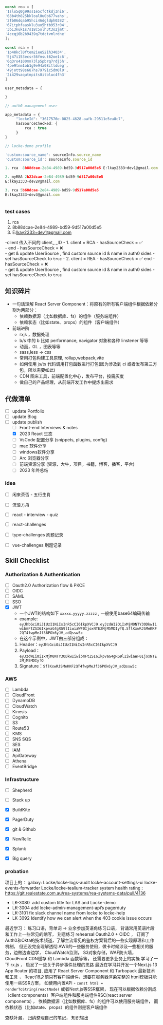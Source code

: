 

```ts

const rea = [  
'1slo5q0g99ss1e5cfctkdj3ni6',  
'63b4th825kkloal0u0b677vahs',  
'2fb06dqab95hci46dgldph0382',  
'67itphfaasklu3uo5htb953r04',  
'3b13kuk1s7s18c5olh3t3o2jmt',  
'4ccqj6b2b9439q7tdctvmlrdne'  
];  
  
const rca = [  
'1p48kcl0ftem2iee52ih34034',  
'5j47i153ecsr36fmsut62oe1c6',  
'6q3ro4100mm73lp5pbrq7rdj5h',  
'4pe9tnm1ob1g9e94a08itldueg',  
'49jott98s687hs7979ic5dm0l0',  
'2i429vaqutmpits0itbluc4fh3'  
]

user_metadata = {

}

// auth0 management user

app_metadata = {
	 "lockeId": "3617576e-0025-4628-aafb-29511e5ea8c7",
	 hasSourceChecked: {
		 rca : true
	 }
}

// locke-demo profile

'custom:source_name': sourceInfo.source_name
'custom:source_id': sourceInfo.source_id

1. rca  8b88dcae-2e84-4989-bd59-9d517a00d5e5 E:lkay2333+dev1@gmail.com

2. myREA 2b22dcae-2e84-4989-bd59-9d517a00d5e5 
E:lkay2333+dev2@gmail.com

3. rca 5b68dcae-2e84-4989-bd59-9d517a00d5e5
E:lkay2333+dev3@gmail.com



```

### test cases
1.  rca  
2. 8b88dcae-2e84-4989-bd59-9d517a00d5e5 
3. E:lkay2333+dev1@gmail.com


-client   传入不同的  client_ _ID
	- 1. client = RCA
		- hasSourceCheck = ✅     
			- end
		- hasSourceCheck = ❌    
			- get & update UserSource , find custom source id & name in auth0 sides
			- set hasSourceCheck to `true`
	- 2. client = REA
		- hasSourceCheck = ✅    end
		- hasSourceCheck = ❌   
			- get & update UserSource , find custom source id & name in auth0 sides
			- set hasSourceCheck to `true`

## 知识碎片

- 一句话理解 React Server Component：将原有的所有客户端组件根据依赖分割为两部分：
    - 依赖数据源（比如数据库、fs）的组件（服务端组件）
    - 依赖状态（比如state、props）的组件（客户端组件）
- 前端进阶
    - rxjs ，数据处理
    - b/s 中的 b 比如 performance, navigator 对象和各种 linstener 等等
    - 动画，GL ，图表等等
    - sass,less -> css
    - 常用打包构建工具原理, rollup,webpack,vite
    - 如何使用 js/ts 代码调用打包函数进行打包(因为涉及到 ci 或者发布第三方包，所以需要如此)
    - CDN 图床工具，前端配置化中心，发布平台，按需灰度
    - 做自己的产品经理，从前端开发工作中提炼出需求



## 代做清单

- [ ] update Portfolio
- [ ] update Blog
- [ ] update publish
	- [ ] Front-end Interviews & notes
	- [x] 2023 React 生态
	- [ ] VsCode 配置分享 (snippets, plugins, config)
	- [ ] mac 软件分享
	- [ ] windows软件分享
	- [ ]  Arc 浏览器分享
	- [ ] 前端资源分享 (资源，大牛，项目，书籍，博客，播客，平台)
	- [ ]  2023 年终总结

### idea
- [ ] 闲来茶否 - 五行生肖
- [ ] 流浪方舟
- [ ] react - interview - quiz
- [ ] react-challenges 
- [ ] type-challenges 刷题记录
- [ ] vue-challenges 刷题记录


## Skill Checklist

### Authorization & Authentication
- [ ] Oauth2.0 Authorization flow & PKCE
- [ ] OIDC
- [ ] SAML
- [ ] SSO
- [x] JWT
	- 一个JWT的结构如下 `xxxxx.yyyyy.zzzzz` , 一般使用base64编码传输
	- example:  ```eyJhbGciOiJIUzI1NiIsInR5cCI6IkpXVCJ9.eyJzdWIiOiIxMjM0NTY3ODkwIiwibmFtZSI6IkpvaG4gRG9lIiwiaWF0IjoxNTE2MjM5MDIyfQ.SflKxwRJSMeKKF2QT4fwpMeJf36POk6yJV_adQssw5c```
	- 在这个示例中，JWT由三部分组成：
	1. Header：`eyJhbGciOiJIUzI1NiIsInR5cCI6IkpXVCJ9`
	2. Payload：`eyJzdWIiOiIxMjM0NTY3ODkwIiwibmFtZSI6IkpvaG4gRG9lIiwiaWF0IjoxNTE2MjM5MDIyfQ`
	3. Signature：`SflKxwRJSMeKKF2QT4fwpMeJf36POk6yJV_adQssw5c`


### AWS
- [ ]  Lambda
- [ ]  CloudFront
- [ ]  DynamoDB
- [ ]  CloudWatch
- [ ]  Kinesis
- [ ]  Cognito
- [ ]  S3
- [ ]  Route53
- [ ] KMS
- [ ] SNS SQS
- [ ] SES
- [ ]  IAM
- [ ] ApiGateway
- [ ] Athena
- [ ] EventBridge

### Infrastructure
- [ ] Shepherd 
- [ ] Stack up 
- [x]  BuildKite 
- [x]  PagerDuty 
- [x]  git & Github 
- [x] NewRelic 
- [x]  Splunk 
- [x] Big query


### probation

项目上的：
galaxy:  Locke/locke-logs-audit  locke-account-settings-ui locke-events-forwarder  Locke/locke-tealium-tracker
system health rating : https://git.realestate.com.au/rea-systems/rea-systems-data/pull/4136
- LK-3080   add custom title for LAS and Locke-demo
- LK-3004  add locke-admin-management-api’s pagerduty
- LK-3101   fix slack channel name from locke to locke-help
- LK-3092  Identify how we can alert when the 403 cookie issue occurs

最近学习：
练习口语，背单词 -> 业余参加英语角练习口语， 背诵常用英语片段和工作上一些常见的缩写， 刻意练习 rehearsal 
Oauth2.0 + OIDC ， 订阅了Auth0和Okta的技术频道，了解主流常见的鉴权方案背后的一些实现原理和工作机制， 但还没完全理解透彻
AWS的一些服务使用，做卡时候涉及一些相关的服务，边做边查边学， CloudWatch监测， S3对象存储，WAF防火墙， CloudFront CDN缓存 和 Lambda 函数等等， 还需要更多业务上的实操
学习了一下 rx.js ， 启发了一些关于异步事件处理的思路
最近在学习并开发一个Next.js 13 App Router 的项目,  应用了 React Server Component 和 Turbopack 最新技术和工具 ， React18之前只有客户端组件，想要在服务器渲染完整的 html模板只能使用一些SSR方案， 如使用内置API - `const html = renderToString(reactNode)` 或者Next.js等SSR框架， 现在可以根据依赖分割成（client components）客户端组件和服务端组件RSC(react server components) ， 依赖数据源（比如数据库、fs）的组件可以使用服务端组件， 而依赖状态（比如state、props）的组件则是客户端组件

查缺补漏， 归纳整理自己的笔记， 知识输出